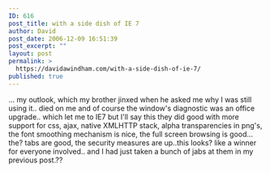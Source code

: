 ```yaml
---
ID: 616
post_title: with a side dish of IE 7
author: David
post_date: 2006-12-09 16:51:39
post_excerpt: ""
layout: post
permalink: >
  https://davidawindham.com/with-a-side-dish-of-ie-7/
published: true
---
```

... my outlook, which my brother jinxed when he asked me why I was still using it.. died on me and of course the window's diagnostic was an office upgrade.. which let me to IE7 but I'll say this they did good with more support for css, ajax, native XMLHTTP stack, alpha transparencies in png's, the font smoothing mechanism is nice, the full screen browsing is good... the? tabs are good, the security measures are up..this looks? like a winner for everyone involved.. and I had just taken a bunch of jabs at them in my previous post.??